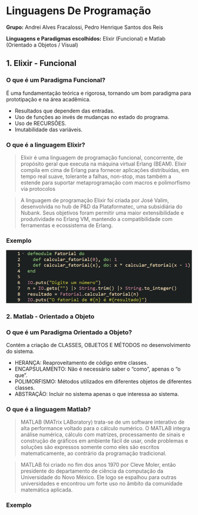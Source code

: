 # Linguagens De Programação
**Grupo:** Andrei Alves Fracalossi, Pedro Henrique Santos dos Reis

**Linguagens e Paradigmas escolhidos:** Elixir (Funcional) e Matlab (Orientado a Objetos / Visual)


## 1. Elixir - Funcional

### O que é um Paradigma Funcional?
É uma fundamentação teórica e rigorosa, tornando um bom paradigma para prototipação e na área acadêmica.
- Resultados que dependem das entradas.
- Uso de funções ao invés de mudanças no estado do programa.
- Uso de RECURSÕES.
- Imutabilidade das variáveis.

### O que é a linguagem Elixir?
> Elixir é uma linguagem de programação funcional, concorrente, de propósito geral que executa na máquina virtual Erlang (BEAM). Elixir compila em cima de Erlang para fornecer aplicações distribuídas, em tempo real suave, tolerante a falhas, non-stop, mas também a estende para suportar metaprogramação com macros e polimorfismo via protocolos
 
> A linguagem de programação Elixir foi criada por José Valim, desenvolvida no hub de P&D da Plataformatec, uma subsidiária do Nubank. Seus objetivos foram permitir uma maior extensibilidade e produtividade no Erlang VM, mantendo a compatibilidade com ferramentas e ecossistema de Erlang.

### Exemplo
![sla](Elixir/exemploelixir.jpg)

### 2. Matlab - Orientado a Objeto

### O que é um Paradigma Orientado a Objeto?
Contém a criação de CLASSES, OBJETOS E MÉTODOS no desenvolvimento do sistema.
- HERANÇA:  Reaproveitamento de código entre classes.
- ENCAPSULAMENTO: Não é necessário saber o “como”, apenas o “o que”.
- POLIMORFISMO: Métodos utilizados em diferentes objetos de diferentes classes.
- ABSTRAÇÃO: Incluir no sistema apenas o que interessa ao sistema.

### O que é a linguagem Matlab?
>MATLAB (MATrix LABoratory) trata-se de um software interativo de alta performance voltado para o cálculo numérico. O MATLAB integra análise numérica, cálculo com matrizes, processamento de sinais e construção de gráficos em ambiente fácil de usar, onde problemas e soluções são expressos somente como eles são escritos matematicamente, ao contrário da programação tradicional.

>MATLAB foi criado no fim dos anos 1970 por Cleve Moler, então presidente do departamento de ciência da computação da Universidade do Novo México. Ele logo se espalhou para outras universidades e encontrou um forte uso no âmbito da comunidade matemática aplicada.

### Exemplo

